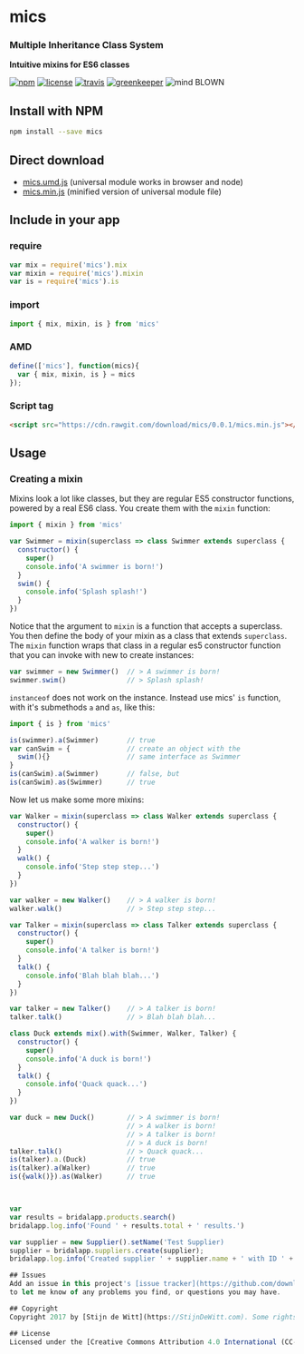 # mics
### Multiple Inheritance Class System
**Intuitive mixins for ES6 classes**


[![npm](https://img.shields.io/npm/v/mics.svg)](https://npmjs.com/package/mics)
[![license](https://img.shields.io/npm/l/mics.svg)](https://creativecommons.org/licenses/by/4.0/)
[![travis](https://img.shields.io/travis/Download/mics.svg)](https://travis-ci.org/Download/mics)
[![greenkeeper](https://img.shields.io/david/Download/mics.svg)](https://greenkeeper.io/)
![mind BLOWN](https://img.shields.io/badge/mind-BLOWN-ff69b4.svg)


## Install with NPM
```sh
npm install --save mics
```

## Direct download
* [mics.umd.js](https://cdn.rawgit.com/download/mics/0.0.1/mics.umd.js) (universal module works in browser and node)
* [mics.min.js](https://cdn.rawgit.com/download/mics/0.0.1/mics.min.js) (minified version of universal module file)


## Include in your app

### require
```js
var mix = require('mics').mix
var mixin = require('mics').mixin
var is = require('mics').is
```

### import
```js
import { mix, mixin, is } from 'mics'
```

### AMD
```js
define(['mics'], function(mics){
  var { mix, mixin, is } = mics
});
```

### Script tag
```html
<script src="https://cdn.rawgit.com/download/mics/0.0.1/mics.min.js"></script>
```

## Usage
### Creating a mixin
Mixins look a lot like classes, but they are regular ES5 constructor functions, powered by a real
ES6 class. You create them with the `mixin` function:

```js
import { mixin } from 'mics'

var Swimmer = mixin(superclass => class Swimmer extends superclass {
  constructor() {
    super()
    console.info('A swimmer is born!')
  }
  swim() {
    console.info('Splash splash!')
  }
})
```

Notice that the argument to `mixin` is a function that accepts a superclass. You then define the 
body of your mixin as a class that extends `superclass`. The `mixin` function wraps that class in
a regular es5 constructor function that you can invoke with new to create instances:

```js
var swimmer = new Swimmer()  // > A swimmer is born!
swimmer.swim()               // > Splash splash!
```

`instanceof` does not work on the instance. Instead use mics' `is` function, with it's 
submethods `a` and `as`, like this:

```js
import { is } from 'mics'

is(swimmer).a(Swimmer)       // true
var canSwim = {              // create an object with the
  swim(){}                   // same interface as Swimmer
}     
is(canSwim).a(Swimmer)       // false, but
is(canSwim).as(Swimmer)      // true
```

Now let us make some more mixins:

```js
var Walker = mixin(superclass => class Walker extends superclass {
  constructor() {
    super()
    console.info('A walker is born!')
  }
  walk() {
    console.info('Step step step...')
  }
})

var walker = new Walker()    // > A walker is born!
walker.walk()                // > Step step step...

var Talker = mixin(superclass => class Talker extends superclass {
  constructor() {
    super()
    console.info('A talker is born!')
  }
  talk() {
    console.info('Blah blah blah...')
  }
})

var talker = new Talker()    // > A talker is born!
talker.talk()                // > Blah blah blah...

class Duck extends mix().with(Swimmer, Walker, Talker) {
  constructor() {
    super()
    console.info('A duck is born!')
  }
  talk() {
    console.info('Quack quack...')
  }
})

var duck = new Duck()        // > A swimmer is born!
                             // > A walker is born!
                             // > A talker is born!
                             // > A duck is born!
talker.talk()                // > Quack quack...
is(talker).a.(Duck)          // true
is(talker).a(Walker)         // true
is({walk()}).as(Walker)      // true 



var 
var results = bridalapp.products.search()
bridalapp.log.info('Found ' + results.total + ' results.')

var supplier = new Supplier().setName('Test Supplier)
supplier = bridalapp.suppliers.create(supplier);
bridalapp.log.info('Created supplier ' + supplier.name + ' with ID ' + supplier.id)

## Issues
Add an issue in this project's [issue tracker](https://github.com/download/bridalapp-client-js/issues)
to let me know of any problems you find, or questions you may have.

## Copyright
Copyright 2017 by [Stijn de Witt](https://StijnDeWitt.com). Some rights reserved.

## License
Licensed under the [Creative Commons Attribution 4.0 International (CC-BY-4.0)](https://creativecommons.org/licenses/by/4.0/) Open Source license.

